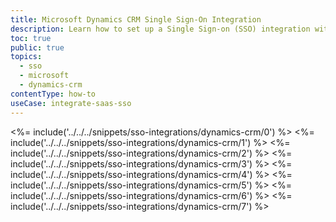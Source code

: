 ```yaml
---
title: Microsoft Dynamics CRM Single Sign-On Integration
description: Learn how to set up a Single Sign-on (SSO) integration with Microsoft Dynamics CRM and Auth0.
toc: true
public: true
topics:
  - sso
  - microsoft
  - dynamics-crm
contentType: how-to
useCase: integrate-saas-sso
---
```

<%= include('../../../snippets/sso-integrations/dynamics-crm/0') %> 
<%= include('../../../snippets/sso-integrations/dynamics-crm/1') %> 
<%= include('../../../snippets/sso-integrations/dynamics-crm/2') %> 
<%= include('../../../snippets/sso-integrations/dynamics-crm/3') %> 
<%= include('../../../snippets/sso-integrations/dynamics-crm/4') %> 
<%= include('../../../snippets/sso-integrations/dynamics-crm/5') %> 
<%= include('../../../snippets/sso-integrations/dynamics-crm/6') %>
<%= include('../../../snippets/sso-integrations/dynamics-crm/7') %>
